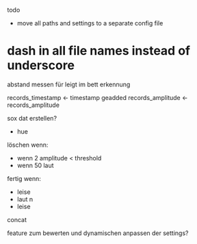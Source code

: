 todo


* move all paths and settings to a separate config file

# dash in all file names instead of underscore
abstand messen für leigt im bett erkennung


records_timestamp  <- timestamp geadded
records_amplitude  <- records_amplitude

sox dat erstellen?

- hue

löschen wenn:

- wenn 2 amplitude < threshold
- wenn 50 laut


fertig wenn:

- leise
- laut n
- leise

concat

feature zum bewerten und dynamischen anpassen der settings?